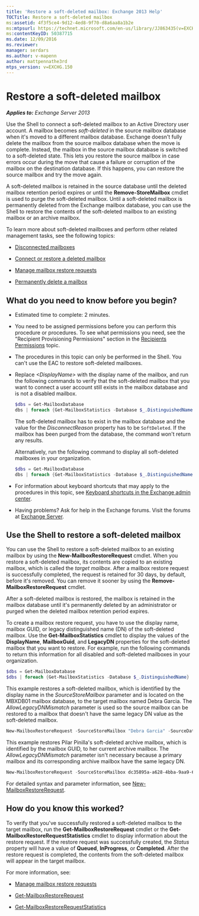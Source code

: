 ```yaml
---
title: 'Restore a soft-deleted mailbox: Exchange 2013 Help'
TOCTitle: Restore a soft-deleted mailbox
ms:assetid: 4f3f5ce4-9d12-4ed8-9f70-d8a6aa8a1b2e
ms:mtpsurl: https://technet.microsoft.com/en-us/library/JJ863435(v=EXCHG.150)
ms:contentKeyID: 50387715
ms.date: 12/09/2016
ms.reviewer: 
manager: serdars
ms.author: v-mapenn
author: mattpennathe3rd
mtps_version: v=EXCHG.150
---
```


# Restore a soft-deleted mailbox

_**Applies to:** Exchange Server 2013_

Use the Shell to connect a soft-deleted mailbox to an Active Directory user account. A mailbox becomes *soft-deleted* in the source mailbox database when it's moved to a different mailbox database. Exchange doesn't fully delete the mailbox from the source mailbox database when the move is complete. Instead, the mailbox in the source mailbox database is switched to a soft-deleted state. This lets you restore the source mailbox in case errors occur during the move that cause a failure or corruption of the mailbox on the destination database. If this happens, you can restore the source mailbox and try the move again.

A soft-deleted mailbox is retained in the source database until the deleted mailbox retention period expires or until the **Remove-StoreMailbox** cmdlet is used to purge the soft-deleted mailbox. Until a soft-deleted mailbox is permanently deleted from the Exchange mailbox database, you can use the Shell to restore the contents of the soft-deleted mailbox to an existing mailbox or an archive mailbox.

To learn more about soft-deleted mailboxes and perform other related management tasks, see the following topics:

- [Disconnected mailboxes](disconnected-mailboxes-exchange-2013-help.md)

- [Connect or restore a deleted mailbox](connect-or-restore-a-deleted-mailbox-exchange-2013-help.md)

- [Manage mailbox restore requests](manage-mailbox-restore-requests-exchange-2013-help.md)

- [Permanently delete a mailbox](permanently-delete-a-mailbox-exchange-2013-help.md)

## What do you need to know before you begin?

- Estimated time to complete: 2 minutes.

- You need to be assigned permissions before you can perform this procedure or procedures. To see what permissions you need, see the "Recipient Provisioning Permissions" section in the [Recipients Permissions](recipients-permissions-exchange-2013-help.md) topic.

- The procedures in this topic can only be performed in the Shell. You can't use the EAC to restore soft-deleted mailboxes.

- Replace _\<DisplayName\>_ with the display name of the mailbox, and run the following commands to verify that the soft-deleted mailbox that you want to connect a user account still exists in the mailbox database and is not a disabled mailbox.

  ```powershell
  $dbs = Get-MailboxDatabase
  dbs | foreach {Get-MailboxStatistics -Database $_.DistinguishedName} | where {$_.DisplayName -eq "<DisplayName>"} | Format-List DisplayName,DisconnectReason,DisconnectDate
  ```

  The soft-deleted mailbox has to exist in the mailbox database and the value for the *DisconnectReason* property has to be `SoftDeleted`. If the mailbox has been purged from the database, the command won't return any results.

  Alternatively, run the following command to display all soft-deleted mailboxes in your organization.

  ```powershell
  $dbs = Get-MailboxDatabase
  dbs | foreach {Get-MailboxStatistics -Database $_.DistinguishedName} | where {$_.DisconnectReason -eq "SoftDeleted"} | Format-List DisplayName,DisconnectReason,DisconnectDate
  ```

- For information about keyboard shortcuts that may apply to the procedures in this topic, see [Keyboard shortcuts in the Exchange admin center](keyboard-shortcuts-in-the-exchange-admin-center-2013-help.md).

- Having problems? Ask for help in the Exchange forums. Visit the forums at [Exchange Server](https://go.microsoft.com/fwlink/p/?linkid=60612).

## Use the Shell to restore a soft-deleted mailbox

You can use the Shell to restore a soft-deleted mailbox to an existing mailbox by using the **New-MailboxRestoreRequest** cmdlet. When you restore a soft-deleted mailbox, its contents are copied to an existing mailbox, which is called the *target mailbox*. After a mailbox restore request is successfully completed, the request is retained for 30 days, by default, before it's removed. You can remove it sooner by using the **Remove-MailboxRestoreRequest** cmdlet.

After a soft-deleted mailbox is restored, the mailbox is retained in the mailbox database until it's permanently deleted by an administrator or purged when the deleted mailbox retention period expires.

To create a mailbox restore request, you have to use the display name, mailbox GUID, or legacy distinguished name (DN) of the soft-deleted mailbox. Use the **Get-MailboxStatistics** cmdlet to display the values of the **DisplayName**, **MailboxGuid**, and **LegacyDN** properties for the soft-deleted mailbox that you want to restore. For example, run the following commands to return this information for all disabled and soft-deleted mailboxes in your organization.

```powershell
$dbs = Get-MailboxDatabase
$dbs | foreach {Get-MailboxStatistics -Database $_.DistinguishedName} | where {$_.DisconnectReason -eq "SoftDeleted"} | Format-List DisplayName,MailboxGuid,LegacyDN,Database
```

This example restores a soft-deleted mailbox, which is identified by the display name in the *SourceStoreMailbox* parameter and is located on the MBXDB01 mailbox database, to the target mailbox named Debra Garcia. The *AllowLegacyDNMismatch* parameter is used so the source mailbox can be restored to a mailbox that doesn't have the same legacy DN value as the soft-deleted mailbox.

```powershell
New-MailboxRestoreRequest -SourceStoreMailbox "Debra Garcia" -SourceDatabase MBXDB01 -TargetMailbox "Debra Garcia" -AllowLegacyDNMismatch
```

This example restores Pilar Pinilla's soft-deleted archive mailbox, which is identified by the mailbox GUID, to her current archive mailbox. The *AllowLegacyDNMismatch* parameter isn't necessary because a primary mailbox and its corresponding archive mailbox have the same legacy DN.

```powershell
New-MailboxRestoreRequest -SourceStoreMailbox dc35895a-a628-4bba-9aa9-650f5cdb9ae7 -SourceDatabase MBXDB02 -TargetMailbox pilarp@contoso.com -TargetIsArchive
```

For detailed syntax and parameter information, see [New-MailboxRestoreRequest](https://technet.microsoft.com/en-us/library/ff829875\(v=exchg.150\)).

## How do you know this worked?

To verify that you've successfully restored a soft-deleted mailbox to the target mailbox, run the **Get-MailboxRestoreRequest** cmdlet or the **Get-MailboxRestoreRequestStatistics** cmdlet to display information about the restore request. If the restore request was successfully created, the *Status* property will have a value of **Queued**, **InProgress**, or **Completed**. After the restore request is completed, the contents from the soft-deleted mailbox will appear in the target mailbox.

For more information, see:

- [Manage mailbox restore requests](manage-mailbox-restore-requests-exchange-2013-help.md)

- [Get-MailboxRestoreRequest](https://technet.microsoft.com/en-us/library/ff829907\(v=exchg.150\))

- [Get-MailboxRestoreRequestStatistics](https://technet.microsoft.com/en-us/library/ff829912\(v=exchg.150\))
